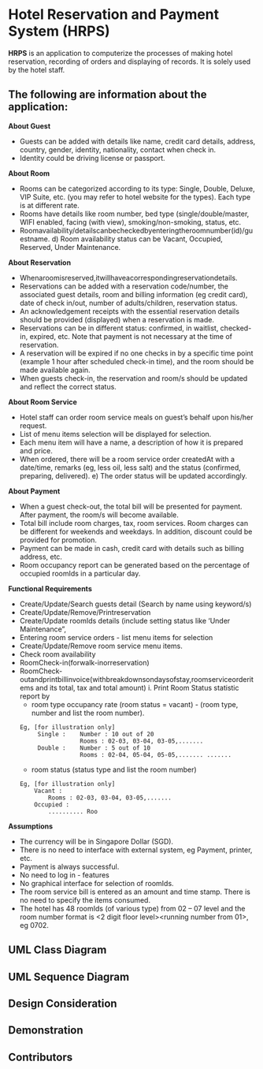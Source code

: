# Hotel Reservation and Payment System (HRPS)

**HRPS** is an application to computerize the processes of making hotel reservation, recording of orders and displaying of records. It is solely used by the hotel staff.

## The following are information about the application:

**About Guest**
- Guests can be added with details like name, credit card details, address, country, gender, identity, nationality, contact when check in.
- Identity could be driving license or passport.

**About Room**
- Rooms can be categorized according to its type: Single, Double, Deluxe, VIP Suite, etc. (you may refer to hotel website for the types). Each type is at different rate.
- Rooms have details like room number, bed type (single/double/master, WIFI enabled, facing (with view), smoking/non-smoking, status, etc.
- Roomavailability/detailscanbecheckedbyenteringtheroomnumber(id)/guestname. d) Room availability status can be Vacant, Occupied, Reserved, Under Maintenance.

**About Reservation**
- Whenaroomisreserved,itwillhaveacorrespondingreservationdetails.
- Reservations can be added with a reservation code/number, the associated guest details, room and billing information (eg credit card), date of check in/out, number of adults/children, reservation status.
- An acknowledgement receipts with the essential reservation details should be provided (displayed) when a reservation is made.
- Reservations can be in different status: confirmed, in waitlist, checked-in, expired, etc. Note that payment is not necessary at the time of reservation.
- A reservation will be expired if no one checks in by a specific time point (example 1 hour after scheduled check-in time), and the room should be made available again.
- When guests check-in, the reservation and room/s should be updated and reflect the correct status.

**About Room Service**
- Hotel staff can order room service meals on guest’s behalf upon his/her request.
- List of menu items selection will be displayed for selection.
- Each menu item will have a name, a description of how it is prepared and price.
- When ordered, there will be a room service order createdAt with a date/time, remarks (eg, less oil, less salt) and the status (confirmed, preparing, delivered). e) The order status will be updated accordingly.

**About Payment**
- When a guest check-out, the total bill will be presented for payment. After payment, the room/s will become available.
- Total bill include room charges, tax, room services. Room charges can be different for weekends and weekdays. In addition, discount could be provided for promotion.
- Payment can be made in cash, credit card with details such as billing address, etc.
- Room occupancy report can be generated based on the percentage of occupied roomIds in a particular day.

**Functional Requirements**
- Create/Update/Search guests detail (Search by name using keyword/s)
- Create/Update/Remove/Printreservation
- Create/Update roomIds details (include setting status like ‘Under Maintenance”,
- Entering room service orders - list menu items for selection
- Create/Update/Remove room service menu items.
- Check room availability
- RoomCheck-in(forwalk-inorreservation)
- RoomCheck-outandprintbillinvoice(withbreakdownsondaysofstay,roomserviceorderitems and its total, tax and total amount) i. Print Room Status statistic report by
   - room type occupancy rate (room status = vacant) - (room type, number and list the room number).
   ```
   Eg, [for illustration only]
        Single :    Number : 10 out of 20
                    Rooms : 02-03, 03-04, 03-05,.......
        Double :    Number : 5 out of 10
                    Rooms : 02-04, 05-04, 05-05,....... .......
     `````
    - room status (status type and list the room number)
    ```
    Eg, [for illustration only]
        Vacant :
            Rooms : 02-03, 03-04, 03-05,.......
        Occupied :
            .......... Roo
   `````

**Assumptions**
- The currency will be in Singapore Dollar (SGD).
- There is no need to interface with external system, eg Payment, printer, etc.
- Payment is always successful.
- No need to log in - features
- No graphical interface for selection of roomIds.
- The room service bill is entered as an amount and time stamp. There is no need to specify the items consumed.
- The hotel has 48 roomIds (of various type) from 02 – 07 level and the room number format is <2 digit floor level><running number from 01>, eg 0702.

## UML Class Diagram

## UML Sequence Diagram

## Design Consideration

## Demonstration

## Contributors
